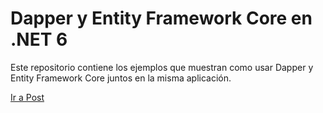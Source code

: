 # Dapper y Entity Framework Core en .NET 6
Este repositorio contiene los ejemplos que muestran como usar Dapper y Entity Framework Core juntos en la misma aplicación.

[Ir a Post](https://arbems.com/dapper-ef-core-net-6 "Alberto Moreno’s .NET blog")
